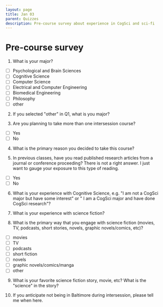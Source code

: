 ```yaml
---
layout: page
title: Jan 03
parent: Quizzes
description: Pre-course survey about experience in CogSci and sci-fi
---
```


# Pre-course survey

1. What is your major? 
- [ ] Psychological and Brain Sciences
- [ ] Cognitive Science
- [ ] Computer Science
- [ ] Electrical and Computer Engineering
- [ ] Biomedical Engineering
- [ ] Philosophy
- [ ] other

2. If you selected "other" in Q1, what is you major? 

3. Are you planning to take more than one intersession course?
- [ ] Yes
- [ ] No

4. What is the primary reason you decided to take this course?

5. In previous classes, have you read published research articles from a journal or conference proceeding? There is not a right answer. I just want to gauge your exposure to this type of reading.
- [ ] Yes
- [ ] No

6. What is your experience with Cognitive Science, e.g. "I am not a CogSci major but have some interest" or " I am a CogSci major and have done CogSci research"?

7. What is your experience with science fiction?

8. What is the primary way that you engage with science fiction (movies, TV, podcasts, short stories, novels, graphic novels/comics, etc)?
- [ ] movies
- [ ] TV
- [ ] podcasts
- [ ] short fiction
- [ ] novels
- [ ] graphic novels/comics/manga
- [ ] other

9. What is your favorite science fiction story, movie, etc? What is the "science" in the story?

10. If you anticipate not being in Baltimore during intersession, please tell me when here.
